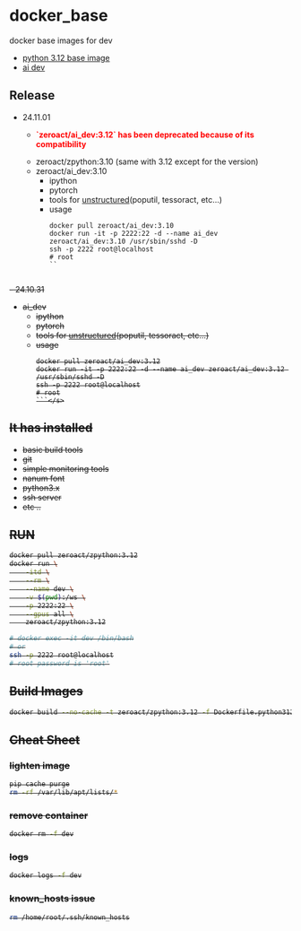 # docker_base
docker base images for dev

- [python 3.12 base image](https://hub.docker.com/repository/docker/zeroact/zpython/general)
- [ai dev](https://hub.docker.com/repository/docker/zeroact/ai_dev/general)

## Release
- 24.11.01
  - <p style="color: red; font-weight: bold">`zeroact/ai_dev:3.12` has been deprecated because of its compatibility</p>
  - zeroact/zpython:3.10 (same with 3.12 except for the version)
  - zeroact/ai_dev:3.10
    - ipython
    - pytorch
    - tools for [unstructured](https://github.com/Unstructured-IO/unstructured)(poputil, tessoract, etc...)
    - usage
      ```shell
      docker pull zeroact/ai_dev:3.10
      docker run -it -p 2222:22 -d --name ai_dev zeroact/ai_dev:3.10 /usr/sbin/sshd -D
      ssh -p 2222 root@localhost
      # root
      ``


<s>- 24.10.31 
  - ai_dev
    - ipython
    - pytorch
    - tools for [unstructured](https://github.com/Unstructured-IO/unstructured)(poputil, tessoract, etc...)
    - usage
      ```shell
      docker pull zeroact/ai_dev:3.12
      docker run -it -p 2222:22 -d --name ai_dev zeroact/ai_dev:3.12 /usr/sbin/sshd -D
      ssh -p 2222 root@localhost
      # root
      ```</s>

## It has installed
- basic build tools
- git
- simple monitoring tools
- nanum font
- python3.x
- ssh server
- etc ..


## RUN
```bash
docker pull zeroact/zpython:3.12
docker run \
    -itd \
    --rm \
    --name dev \
    -v $(pwd):/ws \
    -p 2222:22 \
    --gpus all \
    zeroact/zpython:3.12

# docker exec -it dev /bin/bash
# or
ssh -p 2222 root@localhost
# root password is 'root'
```


## Build Images
```bash
docker build --no-cache -t zeroact/zpython:3.12 -f Dockerfile.python312 .
```


## Cheat Sheet

### lighten image
```bash
pip cache purge
rm -rf /var/lib/apt/lists/*
```

### remove container
```bash
docker rm -f dev
```

### logs
```bash
docker logs -f dev
```

### known_hosts issue
```bash
rm /home/root/.ssh/known_hosts
```
